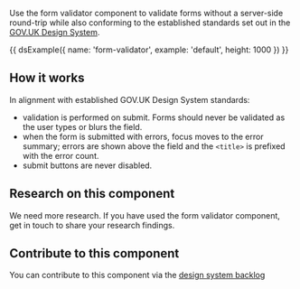 Use the form validator component to validate forms without a server-side round-trip while also conforming to the established standards set out in the [GOV.UK Design System](https://design-system.service.gov.uk/).

{{ dsExample({
  name: 'form-validator',
  example: 'default',
  height: 1000
}) }}

## How it works

In alignment with established GOV.UK Design System standards:

- validation is performed on submit. Forms should never be validated as the user types or blurs the field.
- when the form is submitted with errors, focus moves to the error summary; errors are shown above the field and the `<title>` is prefixed with the error count.
- submit buttons are never disabled.

## Research on this component

We need more research. If you have used the form validator component, get in touch to share your research findings.

## Contribute to this component

You can contribute to this component via the [design system backlog](https://github.com/ministryofjustice/moj-design-system-backlog/issues/37)